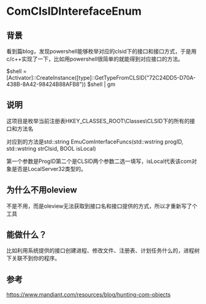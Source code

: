 # ComClsIDInterefaceEnum

## 背景

看到篇blog，发现powershell能够枚举对应的clsid下的接口和接口方式，于是用c/c++实现了一下，比如用powershell很简单的就能得到对应接口的方法。

$shell = [Activator]::CreateInstance([type]::GetTypeFromCLSID("72C24DD5-D70A-438B-8A42-98424B88AFB8"))
$shell | gm

## 说明

这项目是枚举当前注册表HKEY_CLASSES_ROOT\Classes\CLSID下的所有的接口和方法名

对应到的方法是std::string EmuComInterfaceFuncs(std::wstring progID, std::wstring strClsid, BOOL isLocal)

第一个参数是ProgID第二个是CLSID两个参数二选一填写，isLocal代表该com对象是否是LocalServer32类型的。

## 为什么不用oleview

不是不用，而是oleview无法获取到接口名和接口提供的方式，所以才重新写了个工具

## 能做什么？

比如利用系统提供的接口创建进程、修改文件、注册表、计划任务什么的，进程树下关联不到你的程序。

## 参考

https://www.mandiant.com/resources/blog/hunting-com-objects